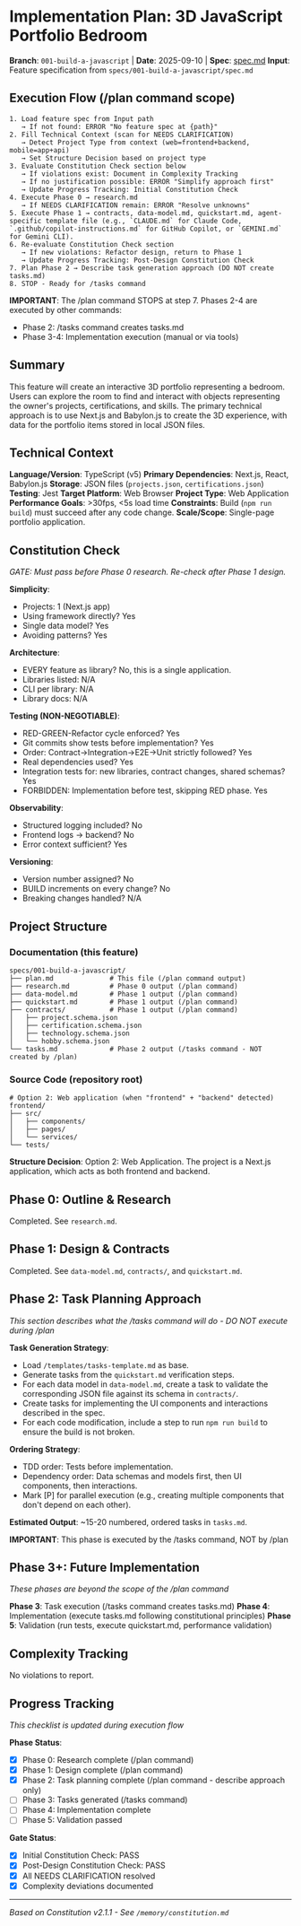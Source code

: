 # Implementation Plan: 3D JavaScript Portfolio Bedroom

**Branch**: `001-build-a-javascript` | **Date**: 2025-09-10 | **Spec**: [spec.md](spec.md)
**Input**: Feature specification from `specs/001-build-a-javascript/spec.md`

## Execution Flow (/plan command scope)

```
1. Load feature spec from Input path
   → If not found: ERROR "No feature spec at {path}"
2. Fill Technical Context (scan for NEEDS CLARIFICATION)
   → Detect Project Type from context (web=frontend+backend, mobile=app+api)
   → Set Structure Decision based on project type
3. Evaluate Constitution Check section below
   → If violations exist: Document in Complexity Tracking
   → If no justification possible: ERROR "Simplify approach first"
   → Update Progress Tracking: Initial Constitution Check
4. Execute Phase 0 → research.md
   → If NEEDS CLARIFICATION remain: ERROR "Resolve unknowns"
5. Execute Phase 1 → contracts, data-model.md, quickstart.md, agent-specific template file (e.g., `CLAUDE.md` for Claude Code, `.github/copilot-instructions.md` for GitHub Copilot, or `GEMINI.md` for Gemini CLI).
6. Re-evaluate Constitution Check section
   → If new violations: Refactor design, return to Phase 1
   → Update Progress Tracking: Post-Design Constitution Check
7. Plan Phase 2 → Describe task generation approach (DO NOT create tasks.md)
8. STOP - Ready for /tasks command
```

**IMPORTANT**: The /plan command STOPS at step 7. Phases 2-4 are executed by other commands:

- Phase 2: /tasks command creates tasks.md
- Phase 3-4: Implementation execution (manual or via tools)

## Summary

This feature will create an interactive 3D portfolio representing a bedroom. Users can explore the room to find and interact with objects representing the owner's projects, certifications, and skills. The primary technical approach is to use Next.js and Babylon.js to create the 3D experience, with data for the portfolio items stored in local JSON files.

## Technical Context

**Language/Version**: TypeScript (v5)
**Primary Dependencies**: Next.js, React, Babylon.js
**Storage**: JSON files (`projects.json`, `certifications.json`)
**Testing**: Jest
**Target Platform**: Web Browser
**Project Type**: Web Application
**Performance Goals**: >30fps, <5s load time
**Constraints**: Build (`npm run build`) must succeed after any code change.
**Scale/Scope**: Single-page portfolio application.

## Constitution Check

_GATE: Must pass before Phase 0 research. Re-check after Phase 1 design._

**Simplicity**:

- Projects: 1 (Next.js app)
- Using framework directly? Yes
- Single data model? Yes
- Avoiding patterns? Yes

**Architecture**:

- EVERY feature as library? No, this is a single application.
- Libraries listed: N/A
- CLI per library: N/A
- Library docs: N/A

**Testing (NON-NEGOTIABLE)**:

- RED-GREEN-Refactor cycle enforced? Yes
- Git commits show tests before implementation? Yes
- Order: Contract→Integration→E2E→Unit strictly followed? Yes
- Real dependencies used? Yes
- Integration tests for: new libraries, contract changes, shared schemas? Yes
- FORBIDDEN: Implementation before test, skipping RED phase. Yes

**Observability**:

- Structured logging included? No
- Frontend logs → backend? No
- Error context sufficient? Yes

**Versioning**:

- Version number assigned? No
- BUILD increments on every change? No
- Breaking changes handled? N/A

## Project Structure

### Documentation (this feature)

```
specs/001-build-a-javascript/
├── plan.md              # This file (/plan command output)
├── research.md          # Phase 0 output (/plan command)
├── data-model.md        # Phase 1 output (/plan command)
├── quickstart.md        # Phase 1 output (/plan command)
├── contracts/           # Phase 1 output (/plan command)
│   ├── project.schema.json
│   ├── certification.schema.json
│   ├── technology.schema.json
│   └── hobby.schema.json
└── tasks.md             # Phase 2 output (/tasks command - NOT created by /plan)
```

### Source Code (repository root)

```
# Option 2: Web application (when "frontend" + "backend" detected)
frontend/
├── src/
│   ├── components/
│   ├── pages/
│   └── services/
└── tests/
```

**Structure Decision**: Option 2: Web Application. The project is a Next.js application, which acts as both frontend and backend.

## Phase 0: Outline & Research

Completed. See `research.md`.

## Phase 1: Design & Contracts

Completed. See `data-model.md`, `contracts/`, and `quickstart.md`.

## Phase 2: Task Planning Approach

_This section describes what the /tasks command will do - DO NOT execute during /plan_

**Task Generation Strategy**:

- Load `/templates/tasks-template.md` as base.
- Generate tasks from the `quickstart.md` verification steps.
- For each data model in `data-model.md`, create a task to validate the corresponding JSON file against its schema in `contracts/`.
- Create tasks for implementing the UI components and interactions described in the spec.
- For each code modification, include a step to run `npm run build` to ensure the build is not broken.

**Ordering Strategy**:

- TDD order: Tests before implementation.
- Dependency order: Data schemas and models first, then UI components, then interactions.
- Mark [P] for parallel execution (e.g., creating multiple components that don't depend on each other).

**Estimated Output**: ~15-20 numbered, ordered tasks in `tasks.md`.

**IMPORTANT**: This phase is executed by the /tasks command, NOT by /plan

## Phase 3+: Future Implementation

_These phases are beyond the scope of the /plan command_

**Phase 3**: Task execution (/tasks command creates tasks.md)
**Phase 4**: Implementation (execute tasks.md following constitutional principles)
**Phase 5**: Validation (run tests, execute quickstart.md, performance validation)

## Complexity Tracking

No violations to report.

## Progress Tracking

_This checklist is updated during execution flow_

**Phase Status**:

- [x] Phase 0: Research complete (/plan command)
- [x] Phase 1: Design complete (/plan command)
- [x] Phase 2: Task planning complete (/plan command - describe approach only)
- [ ] Phase 3: Tasks generated (/tasks command)
- [ ] Phase 4: Implementation complete
- [ ] Phase 5: Validation passed

**Gate Status**:

- [x] Initial Constitution Check: PASS
- [x] Post-Design Constitution Check: PASS
- [x] All NEEDS CLARIFICATION resolved
- [x] Complexity deviations documented

---

_Based on Constitution v2.1.1 - See `/memory/constitution.md`_